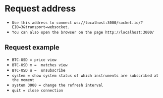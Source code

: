 # Request address
- `Use this address to connect ws://localhost:3000/socket.io/?EIO=3&transport=websocket.`
- `You can also open the browser on the page http://localhost:3000/`

## Request example
- `BTC-USD = price view `
- `BTC-USD m =  matches view `
- `BTC-USD u =  unsubscribe `
- `system = show system status of which instruments are subscribed at the moment`
- `system 3000 = change the refresh interval`
- `quit = close connection`